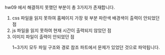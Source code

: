 hw09 에서 해결하지 못했던 부분이 총 3가지가 존재합니다. 
1. css 파일을 읽지 못하여 홈페이지 가장 윗 부분 파란색 배경색이 출력이 안되었던 점
2. js 파일을  읽지 못하여 현재 시간이 출력되지 않았던 점
3. 이미지 파일이 출력이 안되었던 점   </p>
1~3가지 모두 파일 구조와 경로 참조 파트에서 문제가 있었던 것으로 파악됩니다.
 
